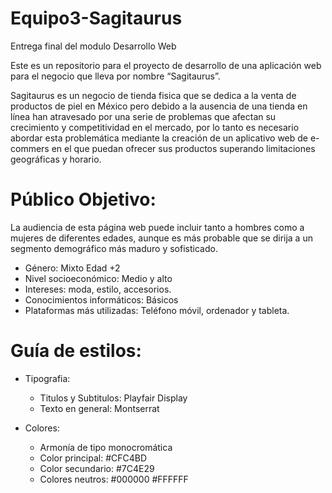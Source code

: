 # Equipo3-Sagitaurus

Entrega final del modulo Desarrollo Web

Este es un repositorio para el proyecto de desarrollo de una aplicación web para el negocio que lleva por nombre “Sagitaurus”.

Sagitaurus es un negocio de tienda fisica que se dedica a la venta de productos de piel en México pero debido a la ausencia de una tienda en línea han atravesado por una serie de problemas que afectan su crecimiento y competitividad en el mercado, por lo tanto es necesario abordar esta problemática mediante la creación de un aplicativo web de e-commers en el que puedan ofrecer sus productos superando limitaciones geográficas y  horario. 

# Público Objetivo:

La audiencia de esta página web puede incluir tanto a hombres como a mujeres de diferentes edades, aunque es más probable que se dirija a un segmento demográfico más maduro y sofisticado.

- Género: Mixto    Edad +2 
- Nivel socioeconómico: Medio y alto 
- Intereses: moda, estilo, accesorios.
- Conocimientos informáticos: Básicos 
- Plataformas más utilizadas: Teléfono móvil, ordenador y tableta.


# Guía de estilos:

 - Tipografia:
     - Titulos y Subtitulos: Playfair Display
     - Texto en general: Montserrat
     
 - Colores:
     - Armonía de tipo monocromática 
     - Color principal: #CFC4BD
     - Color secundario: #7C4E29
     - Colores neutros: #000000 #FFFFFF


